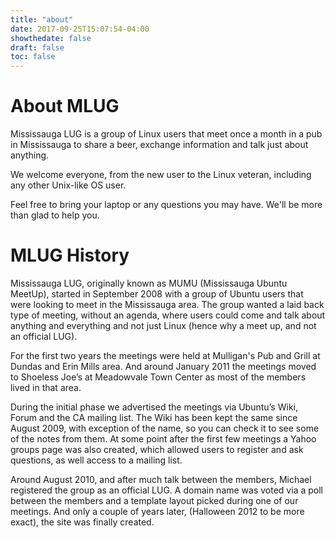 ```yaml
---
title: "about"
date: 2017-09-25T15:07:54-04:00
showthedate: false
draft: false
toc: false
---
```



About MLUG
===

Mississauga LUG is a group of Linux users that meet once a month in a pub in Mississauga to share a beer, exchange information and talk just about anything.

We welcome everyone, from the new user to the Linux veteran, including any other Unix-like OS user.

Feel free to bring your laptop or any questions you may have. We'll be more than glad to help you.


MLUG History
===

Mississauga LUG, originally known as MUMU (Mississauga Ubuntu MeetUp), started in September 2008 with a group of Ubuntu users that were looking to meet in the Mississauga area. The group wanted a laid back type of meeting, without an agenda, where users could come and talk about anything and everything and not just Linux (hence why a meet up, and not an official LUG).

For the first two years the meetings were held at Mulligan's Pub and Grill at Dundas and Erin Mills area. And around January 2011 the meetings moved to Shoeless Joe’s at Meadowvale Town Center as most of the members lived in that area.

During the initial phase we advertised the meetings via Ubuntu’s Wiki, Forum and the CA mailing list. The Wiki has been kept the same since August 2009, with exception of the name, so you can check it to see some of the notes from them. At some point after the first few meetings a Yahoo groups page was also created, which allowed users to register and ask questions, as well access to a mailing list.

Around August 2010, and after much talk between the members, Michael registered the group as an official LUG. A domain name was voted via a poll between the members and a template layout picked during one of our meetings. And only a couple of years later, (Halloween 2012 to be more exact), the site was finally created.

